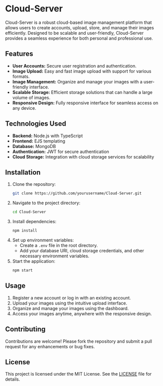 # Cloud-Server

Cloud-Server is a robust cloud-based image management platform that allows users to create accounts, upload, store, and manage their images efficiently. Designed to be scalable and user-friendly, Cloud-Server provides a seamless experience for both personal and professional use.

## Features

- **User Accounts:** Secure user registration and authentication.
- **Image Upload:** Easy and fast image upload with support for various formats.
- **Image Management:** Organize and manage your images with a user-friendly interface.
- **Scalable Storage:** Efficient storage solutions that can handle a large volume of images.
- **Responsive Design:** Fully responsive interface for seamless access on any device.

## Technologies Used

- **Backend:** Node.js with TypeScript
- **Frontend:** EJS templating
- **Database:** MongoDB
- **Authentication:** JWT for secure authentication
- **Cloud Storage:** Integration with cloud storage services for scalability

## Installation

1. Clone the repository:
   ```bash
   git clone https://github.com/yourusername/Cloud-Server.git
   ```
2. Navigate to the project directory:
   ```bash
   cd Cloud-Server
   ```
3. Install dependencies:
   ```bash
   npm install
   ```
4. Set up environment variables:
   - Create a `.env` file in the root directory.
   - Add your database URI, cloud storage credentials, and other necessary environment variables.
5. Start the application:
   ```bash
   npm start
   ```

## Usage

1. Register a new account or log in with an existing account.
2. Upload your images using the intuitive upload interface.
3. Organize and manage your images using the dashboard.
4. Access your images anytime, anywhere with the responsive design.

## Contributing

Contributions are welcome! Please fork the repository and submit a pull request for any enhancements or bug fixes.

## License

This project is licensed under the MIT License. See the [LICENSE](LICENSE) file for details.
